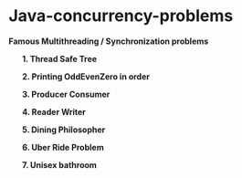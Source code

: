 # Java-concurrency-problems
<b>Famous Multithreading / Synchronization problems

<ul>1. Thread Safe Tree</ul> 
<ul>2. Printing OddEvenZero in order</ul>
<ul>3. Producer Consumer</ul>
<ul>4. Reader Writer</ul>
<ul>5. Dining Philosopher</ul>
<ul>6. Uber Ride Problem</ul>
<ul>7. Unisex bathroom</ul>

